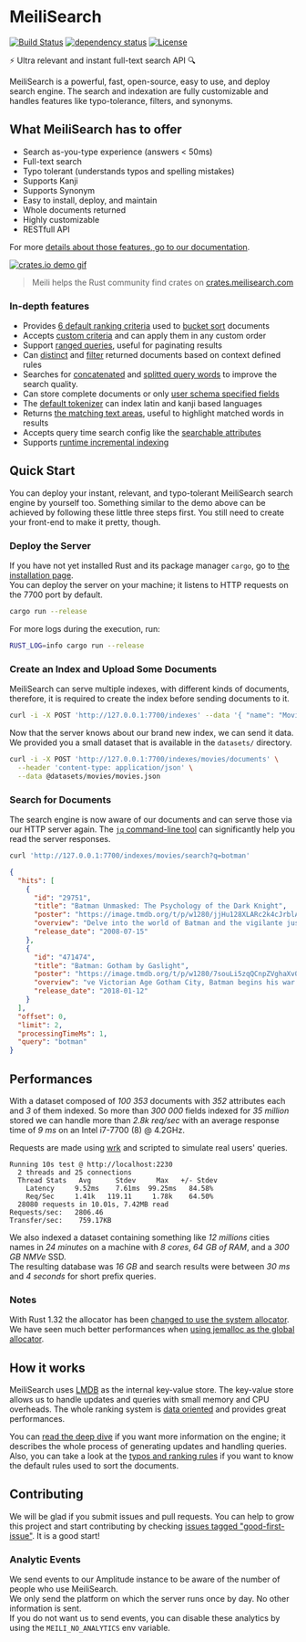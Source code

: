 # MeiliSearch

[![Build Status](https://github.com/meilisearch/MeiliSearch/workflows/Cargo%20test/badge.svg)](https://github.com/meilisearch/MeiliSearch/actions)
[![dependency status](https://deps.rs/repo/github/meilisearch/MeiliSearch/status.svg)](https://deps.rs/repo/github/meilisearch/MeiliSearch)
[![License](https://img.shields.io/badge/license-MIT-informational)](https://github.com/meilisearch/MeiliSearch/blob/master/LICENSE)

⚡ Ultra relevant and instant full-text search API 🔍

MeiliSearch is a powerful, fast, open-source, easy to use, and deploy search engine. The search and indexation are fully customizable and handles features like typo-tolerance, filters, and synonyms.

## What MeiliSearch has to offer
* Search as-you-type experience (answers < 50ms)
* Full-text search
* Typo tolerant (understands typos and spelling mistakes)
* Supports Kanji
* Supports Synonym
* Easy to install, deploy, and maintain
* Whole documents returned
* Highly customizable
* RESTfull API 

For more [details about those features, go to our documentation](https://docs.meilisearch.com/introduction/features.html).

[![crates.io demo gif](misc/crates-io-demo.gif)](https://crates.meilisearch.com)

> Meili helps the Rust community find crates on [crates.meilisearch.com](https://crates.meilisearch.com)

### In-depth features

- Provides [6 default ranking criteria](https://github.com/meilisearch/MeiliSearch/blob/dc5c42821e1340e96cb90a3da472264624a26326/meilisearch-core/src/criterion/mod.rs#L107-L113) used to [bucket sort](https://en.wikipedia.org/wiki/Bucket_sort) documents
- Accepts [custom criteria](https://github.com/meilisearch/MeiliSearch/blob/dc5c42821e1340e96cb90a3da472264624a26326/meilisearch-core/src/criterion/mod.rs#L24-L33) and can apply them in any custom order
- Support [ranged queries](https://github.com/meilisearch/MeiliSearch/blob/dc5c42821e1340e96cb90a3da472264624a26326/meilisearch-core/src/query_builder.rs#L283), useful for paginating results
- Can [distinct](https://github.com/meilisearch/MeiliSearch/blob/dc5c42821e1340e96cb90a3da472264624a26326/meilisearch-core/src/query_builder.rs#L265-L270) and [filter](https://github.com/meilisearch/MeiliSearch/blob/dc5c42821e1340e96cb90a3da472264624a26326/meilisearch-core/src/query_builder.rs#L246-L259) returned documents based on context defined rules
- Searches for [concatenated](https://github.com/meilisearch/MeiliSearch/pull/164) and [splitted query words](https://github.com/meilisearch/MeiliSearch/pull/232) to improve the search quality.
- Can store complete documents or only [user schema specified fields](https://github.com/meilisearch/MeiliSearch/blob/dc5c42821e1340e96cb90a3da472264624a26326/meilisearch-schema/src/lib.rs#L265-L279)
- The [default tokenizer](https://github.com/meilisearch/MeiliSearch/blob/dc5c42821e1340e96cb90a3da472264624a26326/meilisearch-tokenizer/src/lib.rs) can index latin and kanji based languages
- Returns [the matching text areas](https://github.com/meilisearch/MeiliSearch/blob/dc5c42821e1340e96cb90a3da472264624a26326/meilisearch-core/src/lib.rs#L66-L88), useful to highlight matched words in results
- Accepts query time search config like the [searchable attributes](https://github.com/meilisearch/MeiliSearch/blob/dc5c42821e1340e96cb90a3da472264624a26326/meilisearch-core/src/query_builder.rs#L272-L275)
- Supports [runtime incremental indexing](https://github.com/meilisearch/MeiliSearch/blob/dc5c42821e1340e96cb90a3da472264624a26326/meilisearch-core/src/store/mod.rs#L143-L173)


## Quick Start

You can deploy your instant, relevant, and typo-tolerant MeiliSearch search engine by yourself too.
Something similar to the demo above can be achieved by following these little three steps first.
You still need to create your front-end to make it pretty, though.

### Deploy the Server

If you have not yet installed Rust and its package manager `cargo`, go to [the installation page](https://www.rust-lang.org/tools/install).<br/>
You can deploy the server on your machine; it listens to HTTP requests on the 7700 port by default.

```bash
cargo run --release
```

For more logs during the execution, run:
```bash
RUST_LOG=info cargo run --release
```

### Create an Index and Upload Some Documents

MeiliSearch can serve multiple indexes, with different kinds of documents,
therefore, it is required to create the index before sending documents to it.

```bash
curl -i -X POST 'http://127.0.0.1:7700/indexes' --data '{ "name": "Movies", "uid": "movies" }'
```

Now that the server knows about our brand new index, we can send it data.
We provided you a small dataset that is available in the `datasets/` directory.

```bash
curl -i -X POST 'http://127.0.0.1:7700/indexes/movies/documents' \
  --header 'content-type: application/json' \
  --data @datasets/movies/movies.json
```

### Search for Documents

The search engine is now aware of our documents and can serve those via our HTTP server again.
The [`jq` command-line tool](https://stedolan.github.io/jq/) can significantly help you read the server responses.

```bash
curl 'http://127.0.0.1:7700/indexes/movies/search?q=botman'
```

```json
{
  "hits": [
    {
      "id": "29751",
      "title": "Batman Unmasked: The Psychology of the Dark Knight",
      "poster": "https://image.tmdb.org/t/p/w1280/jjHu128XLARc2k4cJrblAvZe0HE.jpg",
      "overview": "Delve into the world of Batman and the vigilante justice tha",
      "release_date": "2008-07-15"
    },
    {
      "id": "471474",
      "title": "Batman: Gotham by Gaslight",
      "poster": "https://image.tmdb.org/t/p/w1280/7souLi5zqQCnpZVghaXv0Wowi0y.jpg",
      "overview": "ve Victorian Age Gotham City, Batman begins his war on crime",
      "release_date": "2018-01-12"
    }
  ],
  "offset": 0,
  "limit": 2,
  "processingTimeMs": 1,
  "query": "botman"
}
```

## Performances

With a dataset composed of _100 353_ documents with _352_ attributes each and _3_ of them indexed.
So more than _300 000_ fields indexed for _35 million_ stored we can handle more than _2.8k req/sec_ with an average response time of _9 ms_ on an Intel i7-7700 (8) @ 4.2GHz.

Requests are made using [wrk](https://github.com/wg/wrk) and scripted to simulate real users' queries.

```
Running 10s test @ http://localhost:2230
  2 threads and 25 connections
  Thread Stats   Avg      Stdev     Max   +/- Stdev
    Latency     9.52ms    7.61ms  99.25ms   84.58%
    Req/Sec     1.41k   119.11     1.78k    64.50%
  28080 requests in 10.01s, 7.42MB read
Requests/sec:   2806.46
Transfer/sec:    759.17KB
```

We also indexed a dataset containing something like _12 millions_ cities names in _24 minutes_ on a machine with _8 cores_, _64 GB of RAM_, and a _300 GB NMVe_ SSD.<br/>
The resulting database was _16 GB_ and search results were between _30 ms_ and _4 seconds_ for short prefix queries.

### Notes

With Rust 1.32 the allocator has been [changed to use the system allocator](https://blog.rust-lang.org/2019/01/17/Rust-1.32.0.html#jemalloc-is-removed-by-default).
We have seen much better performances when [using jemalloc as the global allocator](https://github.com/alexcrichton/jemallocator#documentation).

## How it works

MeiliSearch uses [LMDB](https://en.wikipedia.org/wiki/Lightning_Memory-Mapped_Database) as the internal key-value store. The key-value store allows us to handle updates and queries with small memory and CPU overheads. The whole ranking system is [data oriented](https://github.com/meilisearch/MeiliSearch/issues/82) and provides great performances.

You can [read the deep dive](deep-dive.md) if you want more information on the engine; it describes the whole process of generating updates and handling queries. Also, you can take a look at the [typos and ranking rules](typos-ranking-rules.md) if you want to know the default rules used to sort the documents.

## Contributing

We will be glad if you submit issues and pull requests. You can help to grow this project and start contributing by checking [issues tagged "good-first-issue"](https://github.com/meilisearch/MeiliSearch/issues?q=is%3Aissue+is%3Aopen+label%3A%22good+first+issue%22). It is a good start!

### Analytic Events

We send events to our Amplitude instance to be aware of the number of people who use MeiliSearch.<br/>
We only send the platform on which the server runs once by day. No other information is sent.<br/>
If you do not want us to send events, you can disable these analytics by using the `MEILI_NO_ANALYTICS` env variable.
